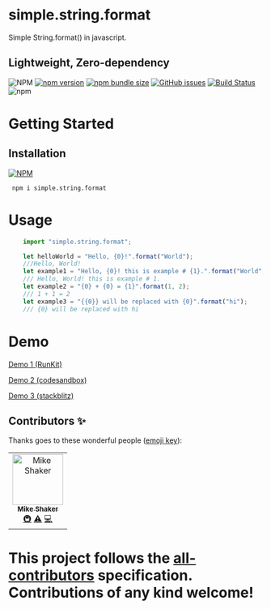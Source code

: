 # simple.string.format
Simple String.format() in javascript.

## Lightweight, Zero-dependency

![NPM](https://img.shields.io/npm/l/simple.string.format)
[![npm version](https://img.shields.io/npm/v/simple.string.format?label=simple.string.format)](https://www.npmjs.com/package/simple.string.format)
[![npm bundle size](https://img.shields.io/bundlephobia/min/simple.string.format)](https://bundlephobia.com/result?p=simple.string.format)
[![GitHub issues](https://img.shields.io/github/issues-raw/mikeshaker/simple.string.format)](https://github.com/mikeshaker/simple.string.format/issues)
[![Build Status](https://travis-ci.org/mikeshaker/simple.string.format.svg?branch=master)](https://travis-ci.org/mikeshaker/simple.string.format)
![npm](https://img.shields.io/npm/dt/simple.string.format)


# Getting Started
## Installation
[![NPM](https://nodei.co/npm/simple.string.format.png?downloads=true&downloadRank=true&stars=true)](https://www.npmjs.com/package/simple.string.format)

     npm i simple.string.format 
# Usage

```javascript
    import "simple.string.format";

    let helloWorld = "Hello, {0}!".format("World");
    ///Hello, World!
    let example1 = "Hello, {0}! this is example # {1}.".format("World", 1);
    /// Hello, World! this is example # 1.
    let example2 = "{0} + {0} = {1}".format(1, 2);
    /// 1 + 1 = 2
    let example3 = "{{0}} will be replaced with {0}".format("hi");
    /// {0} will be replaced with hi

```
# Demo
[Demo 1 (RunKit)](https://runkit.com/mikeshaker/simple-string-format)

[Demo 2 (codesandbox)](https://codesandbox.io/s/simplestringformat-yuc2x)

[Demo 3 (stackblitz)](https://stackblitz.com/edit/simple-string-format)


## Contributors ✨

Thanks goes to these wonderful people ([emoji key](https://allcontributors.org/docs/en/emoji-key)):

<!-- ALL-CONTRIBUTORS-LIST:START - Do not remove or modify this section -->
<!-- prettier-ignore -->
<table>
  <tr>
    <td align="center"><a href="http://www.mikeshaker.com/"><img src="https://avatars2.githubusercontent.com/u/5230588?v=4" width="100px;" alt="Mike Shaker"/><br /><sub><b>Mike Shaker</b></sub></a><br /><a href="#infra-mikeshaker" title="Infrastructure (Hosting, Build-Tools, etc)">🚇</a> <a href="https://github.com/mikeshaker/auctionMobileApp/commits?author=mikeshaker" title="Tests">⚠️</a> <a href="https://github.com/mikeshaker/auctionMobileApp/commits?author=mikeshaker" title="Code">💻</a></td>
  </tr>
</table>

<!-- ALL-CONTRIBUTORS-LIST:END -->

This project follows the [all-contributors](https://github.com/all-contributors/all-contributors) specification. Contributions of any kind welcome!
=======
